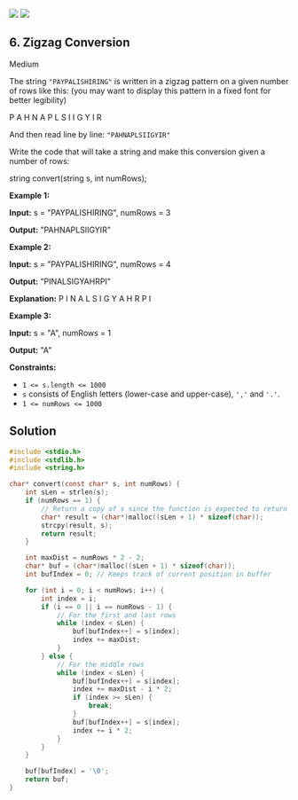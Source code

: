 [![](https://img.shields.io/github/stars/javadev/LeetCode-in-All?label=Stars&style=flat-square)](https://github.com/javadev/LeetCode-in-All)
[![](https://img.shields.io/github/forks/javadev/LeetCode-in-All?label=Fork%20me%20on%20GitHub%20&style=flat-square)](https://github.com/javadev/LeetCode-in-All/fork)

## 6\. Zigzag Conversion

Medium

The string `"PAYPALISHIRING"` is written in a zigzag pattern on a given number of rows like this: (you may want to display this pattern in a fixed font for better legibility)

P A H N A P L S I I G Y I R 

And then read line by line: `"PAHNAPLSIIGYIR"`

Write the code that will take a string and make this conversion given a number of rows:

string convert(string s, int numRows); 

**Example 1:**

**Input:** s = "PAYPALISHIRING", numRows = 3

**Output:** "PAHNAPLSIIGYIR" 

**Example 2:**

**Input:** s = "PAYPALISHIRING", numRows = 4

**Output:** "PINALSIGYAHRPI"

**Explanation:** P I N A L S I G Y A H R P I 

**Example 3:**

**Input:** s = "A", numRows = 1

**Output:** "A" 

**Constraints:**

*   `1 <= s.length <= 1000`
*   `s` consists of English letters (lower-case and upper-case), `','` and `'.'`.
*   `1 <= numRows <= 1000`

## Solution

```c
#include <stdio.h>
#include <stdlib.h>
#include <string.h>

char* convert(const char* s, int numRows) {
    int sLen = strlen(s);
    if (numRows == 1) {
        // Return a copy of s since the function is expected to return a new string
        char* result = (char*)malloc((sLen + 1) * sizeof(char));
        strcpy(result, s);
        return result;
    }

    int maxDist = numRows * 2 - 2;
    char* buf = (char*)malloc((sLen + 1) * sizeof(char));
    int bufIndex = 0; // Keeps track of current position in buffer

    for (int i = 0; i < numRows; i++) {
        int index = i;
        if (i == 0 || i == numRows - 1) {
            // For the first and last rows
            while (index < sLen) {
                buf[bufIndex++] = s[index];
                index += maxDist;
            }
        } else {
            // For the middle rows
            while (index < sLen) {
                buf[bufIndex++] = s[index];
                index += maxDist - i * 2;
                if (index >= sLen) {
                    break;
                }
                buf[bufIndex++] = s[index];
                index += i * 2;
            }
        }
    }

    buf[bufIndex] = '\0';
    return buf;
}
```